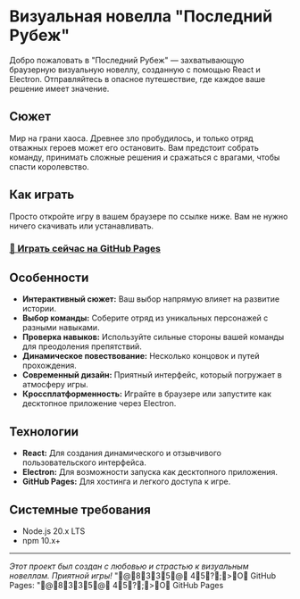 # Визуальная новелла "Последний Рубеж"

Добро пожаловать в "Последний Рубеж" — захватывающую браузерную визуальную новеллу, созданную с помощью React и Electron. Отправляйтесь в опасное путешествие, где каждое ваше решение имеет значение.

## Сюжет

Мир на грани хаоса. Древнее зло пробудилось, и только отряд отважных героев может его остановить. Вам предстоит собрать команду, принимать сложные решения и сражаться с врагами, чтобы спасти королевство.

## Как играть

Просто откройте игру в вашем браузере по ссылке ниже. Вам не нужно ничего скачивать или устанавливать.

### [🚀 Играть сейчас на GitHub Pages](https://xocky.github.io/visual-novel-final/)

## Особенности

- **Интерактивный сюжет:** Ваш выбор напрямую влияет на развитие истории.
- **Выбор команды:** Соберите отряд из уникальных персонажей с разными навыками.
- **Проверка навыков:** Используйте сильные стороны вашей команды для преодоления препятствий.
- **Динамическое повествование:** Несколько концовок и путей прохождения.
- **Современный дизайн:** Приятный интерфейс, который погружает в атмосферу игры.
- **Кроссплатформенность:** Играйте в браузере или запустите как десктопное приложение через Electron.

## Технологии

- **React:** Для создания динамического и отзывчивого пользовательского интерфейса.
- **Electron:** Для возможности запуска как десктопного приложения.
- **GitHub Pages:** Для хостинга и легкого доступа к игре.

## Системные требования
- Node.js 20.x LTS
- npm 10.x+

---

*Этот проект был создан с любовью и страстью к визуальным новеллам. Приятной игры!* "@8335@  45?;>O  G i t H u b   P a g e s :      
 "@8335@ 
 45?;>O 
 G i t H u b  
 P a g e s  
 